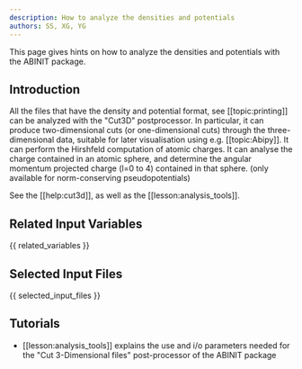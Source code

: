 ```yaml
---
description: How to analyze the densities and potentials
authors: SS, XG, YG
---
```

<!--- This is the source file for this topics. Can be edited. -->

This page gives hints on how to analyze the densities and potentials with the ABINIT package.

## Introduction

All the files that have the density and potential format, see
[[topic:printing]] can be analyzed with the "Cut3D" postprocessor. In
particular, it can produce two-dimensional cuts (or one-dimensional cuts)
through the three-dimensional data, suitable for later visualisation using
e.g. [[topic:Abipy]]. It can perform the Hirshfeld computation of atomic
charges. It can analyse the charge contained in an atomic sphere, and
determine the angular momentum projected charge (l=0 to 4) contained in that
sphere. (only available for norm-conserving pseudopotentials)

See the [[help:cut3d]], as well as the [[lesson:analysis_tools]].

## Related Input Variables

{{ related_variables }}

## Selected Input Files

{{ selected_input_files }}

## Tutorials

* [[lesson:analysis_tools]] explains the use and i/o parameters needed for the "Cut 3-Dimensional files" post-processor of the ABINIT package

